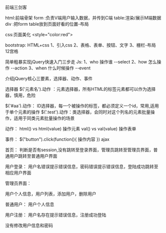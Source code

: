前端三剑客

html:前端骨架
  form :负责V端用户输入数据，并传到C端
  table:渲染/展示M端数据
  div  :把form table放到页面好看的位置-布局

css:页面美化
   <style="color:red">
  
bootstrap: HTML+css
   1、引入css
   2、表格、表单、按钮、文字
   3、栅栏-布局  12宫格


简单粗暴实现jQuery快速入门三步走
Js:
   1、who 操作谁 --select
   2、how 怎么操作 --action
   3、when 什么时候操作 --event

介绍jQuery核心三要素，选择器、动作、事件

选择器
    $('元素名').动作 ：元素选择器，所有HTML的标签元素都可以作为选择器，慎用，危险
    
   <div id="aa" class="test"></div>
   <div id="bb" class="test"></div>
    $('#aa').动作：     ID选择器，每一个被操作的标签，都必须定义一个id，常用,适用于单个元素的操作
    $('.test').动作：类选择器，会同时对这个列名的元素批量操作，适用于同类元素批量操作的场景
  

动作：
    html() vs html(value) 操作元素
    val() vs val(value) 操作表单

事件：
    $("button").click(function(){
    操作内容
})
ajax

首页：
判断是否有session,没有跳转至登录界面，管理员跳转至管理员界面，普通用户跳转至普通用户界面

用户登录：
用户名错误提示错误信息，密码错误提示错误信息，登陆成功跳转至相应用户界面

管理员界面：

用户个人信息，用户列表，添加用户，删除用户

普通用户：
用户个人信息

用户注册：
用户名存在提示错误信息，注册成功登陆

没有修改用户信息和密码
